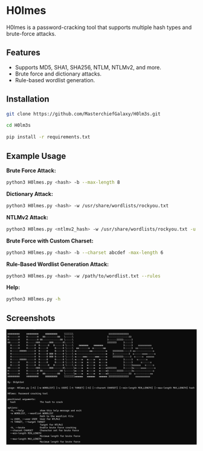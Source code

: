 # H0lmes

H0lmes is a password-cracking tool that supports multiple hash types and brute-force attacks.

## Features

- Supports MD5, SHA1, SHA256, NTLM, NTLMv2, and more.
- Brute force and dictionary attacks.
- Rule-based wordlist generation.

## Installation

```sh
git clone https://github.com/MasterchiefGalaxy/H0lm3s.git
```

```sh
cd H0lm3s
```

```sh
pip install -r requirements.txt
```

## Example Usage

**Brute Force Attack:**

```sh
python3 H0lmes.py <hash> -b --max-length 8
```

**Dictionary Attack:**

```sh
python3 H0lmes.py <hash> -w /usr/share/wordlists/rockyou.txt
```

**NTLMv2 Attack:**

```sh
python3 H0lmes.py <ntlmv2_hash> -w /usr/share/wordlists/rockyou.txt -u <user> -t <target>
```

**Brute Force with Custom Charset:**

```sh
python3 H0lmes.py <hash> -b --charset abcdef -max-length 6
```

**Rule-Based Wordlist Generation Attack:**

```sh
python3 H0lmes.py <hash> -w /path/to/wordlist.txt --rules
```

**Help:**

```sh
python3 H0lmes.py -h
```

## Screenshots

![Help Screenshot](help.png)
